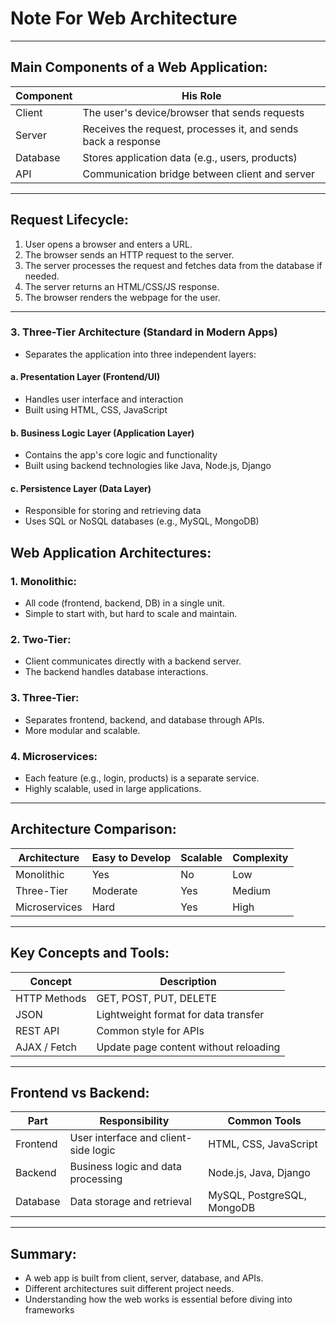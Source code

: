# Note For Web Architecture

---

## Main Components of a Web Application:

| Component   | His Role                                              |
|-------------|---------------------------------------------------------------|
| Client      | The user's device/browser that sends requests                 |
| Server      | Receives the request, processes it, and sends back a response |
| Database    | Stores application data (e.g., users, products)               |
| API         | Communication bridge between client and server                |

---

## Request Lifecycle:

1. User opens a browser and enters a URL.
2. The browser sends an HTTP request to the server.
3. The server processes the request and fetches data from the database if needed.
4. The server returns an HTML/CSS/JS response.
5. The browser renders the webpage for the user.

---

### 3. Three-Tier Architecture (Standard in Modern Apps)
- Separates the application into three independent layers:

#### a. Presentation Layer (Frontend/UI)
- Handles user interface and interaction
- Built using HTML, CSS, JavaScript

#### b. Business Logic Layer (Application Layer)
- Contains the app's core logic and functionality
- Built using backend technologies like Java, Node.js, Django

#### c. Persistence Layer (Data Layer)
- Responsible for storing and retrieving data
- Uses SQL or NoSQL databases (e.g., MySQL, MongoDB)


## Web Application Architectures:

### 1. Monolithic:
- All code (frontend, backend, DB) in a single unit.
- Simple to start with, but hard to scale and maintain.

### 2. Two-Tier:
- Client communicates directly with a backend server.
- The backend handles database interactions.

### 3. Three-Tier:
- Separates frontend, backend, and database through APIs.
- More modular and scalable.

### 4. Microservices:
- Each feature (e.g., login, products) is a separate service.
- Highly scalable, used in large applications.

---


## Architecture Comparison:

| Architecture    | Easy to Develop | Scalable | Complexity |
|-----------------|------------------|----------|------------|
| Monolithic      | Yes              | No       | Low        |
| Three-Tier      | Moderate         | Yes      | Medium     |
| Microservices   | Hard             | Yes      | High       |

---

## Key Concepts and Tools:

| Concept       | Description                           |
|---------------|---------------------------------------|
| HTTP Methods  | GET, POST, PUT, DELETE                |
| JSON          | Lightweight format for data transfer  |
| REST API      | Common style for APIs                 |
| AJAX / Fetch  | Update page content without reloading |

---

## Frontend vs Backend:

| Part      | Responsibility                     | Common Tools           |
|-----------|-------------------------------------|-------------------------|
| Frontend  | User interface and client-side logic | HTML, CSS, JavaScript   |
| Backend   | Business logic and data processing  | Node.js, Java, Django   |
| Database  | Data storage and retrieval          | MySQL, PostgreSQL, MongoDB |

---

## Summary:

- A web app is built from client, server, database, and APIs.
- Different architectures suit different project needs.
- Understanding how the web works is essential before diving into frameworks